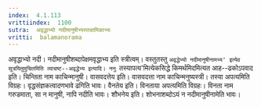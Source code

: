```yaml
---
index:  4.1.113
vrittiindex:  1100
sutra:  अवृद्धाभ्यो नदीमानुषीभ्यस्तन्नामिकाभ्यः
vritti:  balamanorama 
---
```


अवृद्धाभ्यो नदी। नदीमानुषीशब्दापेक्षमवृद्धाभ्य इति स्त्रीत्वम्। वस्तुतस्तु `अवृद्धेभ्यो नदीमानुषीनामभ्य' इत्येव सूत्रयितुमुचितमिति व्याचष्ट--अवृद्धेभ्य इत्यादि। ननु `तस्यापत्य'मित्येकसिद्धे किमर्थमिदमित्यत आह--ढकोऽपवाद इति। चिन्तिता नाम काचिन्मानुषी। वासवदत्तेय इति। वासवदत्ता नाम काचिन्मनुष्यस्त्री। तस्या अपत्यमिति विग्रहः। वृद्धसंज्ञकत्वादणभावे ढगिति भावः। वैनतेय इति। विनताया अपत्यमिति विग्रहः। विनता नाम गरुडमाता, सा न मानुषी, नापि नदीति भावः। शौभनेय इति। शोभनाशब्दोऽयं न नदीमानुषीनामेति भावः।

